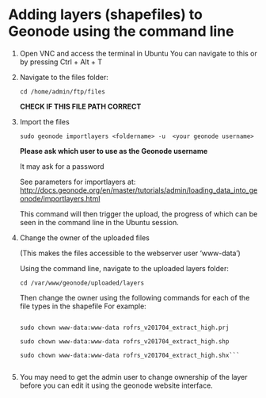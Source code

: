 # Adding layers (shapefiles) to Geonode using the command line

1.  Open VNC and access the terminal in Ubuntu
    You can navigate to this or by pressing Ctrl + Alt + T

2.  Navigate to the files folder:

    `cd /home/admin/ftp/files`

    **CHECK IF THIS FILE PATH CORRECT**
    
3.  Import the files
    
    `sudo geonode importlayers <foldername> -u  <your geonode username>`
    
    **Please ask which user to use as the Geonode username**
    
    It may ask for a password

    See parameters for importlayers at: http://docs.geonode.org/en/master/tutorials/admin/loading_data_into_geonode/importlayers.html

    This command will then trigger the upload, the progress of which can be seen in the command line in the Ubuntu session.

4.  Change the owner of the uploaded files 

    (This makes the files accessible to the webserver user ‘www-data’)

    Using the command line, navigate to the uploaded layers folder:

    `cd /var/www/geonode/uploaded/layers`

    Then change the owner using the following commands for each of the file types in the shapefile
    For example:

    ```sudo chown www-data:www-data rofrs_v201704_extract_high.dbf
    
    sudo chown www-data:www-data rofrs_v201704_extract_high.prj
    
    sudo chown www-data:www-data rofrs_v201704_extract_high.shp
    
    sudo chown www-data:www-data rofrs_v201704_extract_high.shx```


5.  You may need to get the admin user to change ownership of the layer before you can edit it using the geonode website interface.
